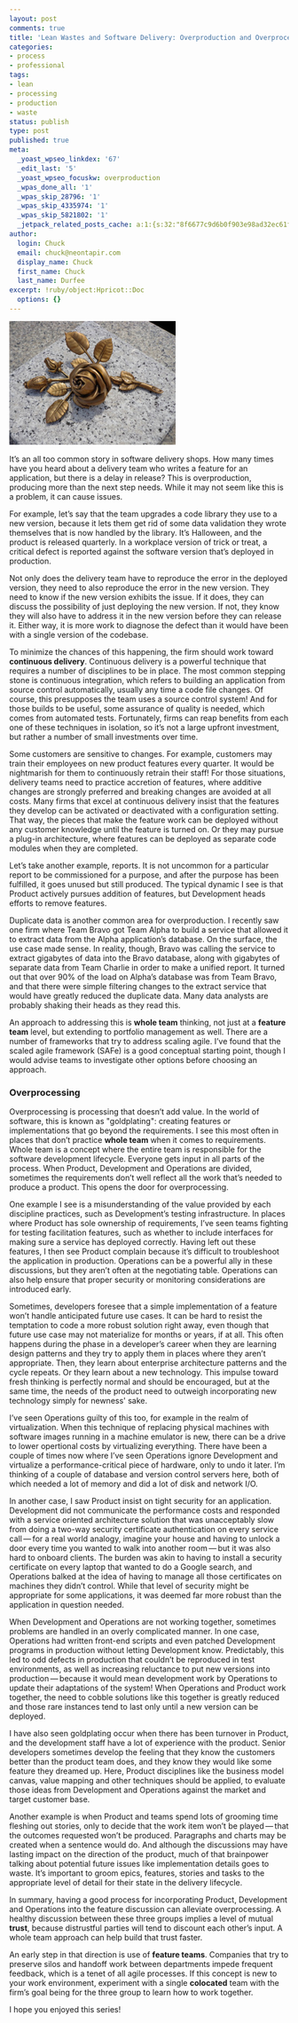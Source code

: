 ```yaml
---
layout: post
comments: true
title: 'Lean Wastes and Software Delivery: Overproduction and Overprocessing'
categories:
- process
- professional
tags:
- lean
- processing
- production
- waste
status: publish
type: post
published: true
meta:
  _yoast_wpseo_linkdex: '67'
  _edit_last: '5'
  _yoast_wpseo_focuskw: overproduction
  _wpas_done_all: '1'
  _wpas_skip_28796: '1'
  _wpas_skip_4335974: '1'
  _wpas_skip_5821802: '1'
  _jetpack_related_posts_cache: a:1:{s:32:"8f6677c9d6b0f903e98ad32ec61f8deb";a:2:{s:7:"expires";i:1438194143;s:7:"payload";a:3:{i:0;a:1:{s:2:"id";i:1309;}i:1;a:1:{s:2:"id";i:1291;}i:2;a:1:{s:2:"id";i:1312;}}}}
author:
  login: Chuck
  email: chuck@neontapir.com
  display_name: Chuck
  first_name: Chuck
  last_name: Durfee
excerpt: !ruby/object:Hpricot::Doc
  options: {}
---
```

[![bronze-rose](/assets/bronze-rose-300x223.jpg)](/assets/bronze-rose.jpg)

It’s an all too common story in software delivery shops. How many times have you heard about a delivery team who writes a feature for an application, but there is a delay in release? This is overproduction, producing more than the next step needs. While it may not seem like this is a problem, it can cause issues.

For example, let’s say that the team upgrades a code library they use to a new version, because it lets them get rid of some data validation they wrote themselves that is now handled by the library. It’s Halloween, and the product is released quarterly. In a workplace version of trick or treat, a critical defect is reported against the software version that’s deployed in production.

Not only does the delivery team have to reproduce the error in the deployed version, they need to also reproduce the error in the new version. They need to know if the new version exhibits the issue. If it does, they can discuss the possibility of just deploying the new version. If not, they know they will also have to address it in the new version before they can release it. Either way, it is more work to diagnose the defect than it would have been with a single version of the codebase.

To minimize the chances of this happening, the firm should work toward **continuous delivery**. Continuous delivery is a powerful technique that requires a number of disciplines to be in place. The most common stepping stone is continuous integration, which refers to building an application from source control automatically, usually any time a code file changes. Of course, this presupposes the team uses a source control system! And for those builds to be useful, some assurance of quality is needed, which comes from automated tests. Fortunately, firms can reap benefits from each one of these techniques in isolation, so it’s not a large upfront investment, but rather a number of small investments over time.

Some customers are sensitive to changes. For example, customers may train their employees on new product features every quarter. It would be nightmarish for them to continuously retrain their staff! For those situations, delivery teams need to practice accretion of features, where additive changes are strongly preferred and breaking changes are avoided at all costs. Many firms that excel at continuous delivery insist that the features they develop can be activated or deactivated with a configuration setting. That way, the pieces that make the feature work can be deployed without any customer knowledge until the feature is turned on. Or they may pursue a plug-in architecture, where features can be deployed as separate code modules when they are completed.

Let’s take another example, reports. It is not uncommon for a particular report to be commissioned for a purpose, and after the purpose has been fulfilled, it goes unused but still produced. The typical dynamic I see is that Product actively pursues addition of features, but Development heads efforts to remove features.

Duplicate data is another common area for overproduction. I recently saw one firm where Team Bravo got Team Alpha to build a service that allowed it to extract data from the Alpha application’s database. On the surface, the use case made sense. In reality, though, Bravo was calling the service to extract gigabytes of data into the Bravo database, along with gigabytes of separate data from Team Charlie in order to make a unified report. It turned out that over 90% of the load on Alpha’s database was from Team Bravo, and that there were simple filtering changes to the extract service that would have greatly reduced the duplicate data. Many data analysts are probably shaking their heads as they read this.

An approach to addressing this is **whole team** thinking, not just at a **feature team** level, but extending to portfolio management as well. There are a number of frameworks that try to address scaling agile. I’ve found that the scaled agile framework (SAFe) is a good conceptual starting point, though I would advise teams to investigate other options before choosing an approach.

### Overprocessing

Overprocessing is processing that doesn’t add value. In the world of software, this is known as "goldplating": creating features or implementations that go beyond the requirements. I see this most often in places that don’t practice **whole team** when it comes to requirements. Whole team is a concept where the entire team is responsible for the software development lifecycle. Everyone gets input in all parts of the process. When Product, Development and Operations are divided, sometimes the requirements don’t well reflect all the work that’s needed to produce a product. This opens the door for overprocessing.

One example I see is a misunderstanding of the value provided by each discipline practices, such as Development’s testing infrastructure. In places where Product has sole ownership of requirements, I’ve seen teams fighting for testing facilitation features, such as whether to include interfaces for making sure a service has deployed correctly. Having left out these features, I then see Product complain because it’s difficult to troubleshoot the application in production. Operations can be a powerful ally in these discussions, but they aren’t often at the negotiating table. Operations can also help ensure that proper security or monitoring considerations are introduced early.

Sometimes, developers foresee that a simple implementation of a feature won’t handle anticipated future use cases. It can be hard to resist the temptation to code a more robust solution right away, even though that future use case may not materialize for months or years, if at all. This often happens during the phase in a developer’s career when they are learning design patterns and they try to apply them in places where they aren’t appropriate. Then, they learn about enterprise architecture patterns and the cycle repeats. Or they learn about a new technology. This impulse toward fresh thinking is perfectly normal and should be encouraged, but at the same time, the needs of the product need to outweigh incorporating new technology simply for newness' sake.

I’ve seen Operations guilty of this too, for example in the realm of virtualization. When this technique of replacing physical machines with software images running in a machine emulator is new, there can be a drive to lower opertional costs by virtualizing everything. There have been a couple of times now where I’ve seen Operations ignore Development and virtualize a performance-critical piece of hardware, only to undo it later. I’m thinking of a couple of database and version control servers here, both of which needed a lot of memory and did a lot of disk and network I/O.

In another case, I saw Product insist on tight security for an application. Development did not communicate the performance costs and responded with a service oriented architecture solution that was unacceptably slow from doing a two-way security certificate authentication on every service call — for a real world analogy, imagine your house and having to unlock a door every time you wanted to walk into another room — but it was also hard to onboard clients. The burden was akin to having to install a security certificate on every laptop that wanted to do a Google search, and Operations balked at the idea of having to manage all those certificates on machines they didn’t control. While that level of security might be appropriate for some applications, it was deemed far more robust than the application in question needed.

When Development and Operations are not working together, sometimes problems are handled in an overly complicated manner. In one case, Operations had written front-end scripts and even patched Development programs in production without letting Development know. Predictably, this led to odd defects in production that couldn’t be reproduced in test environments, as well as increasing reluctance to put new versions into production — because it would mean development work by Operations to update their adaptations of the system! When Operations and Product work together, the need to cobble solutions like this together is greatly reduced and those rare instances tend to last only until a new version can be deployed.

I have also seen goldplating occur when there has been turnover in Product, and the development staff have a lot of experience with the product. Senior developers sometimes develop the feeling that they know the customers better than the product team does, and they know they would like some feature they dreamed up. Here, Product disciplines like the business model canvas, value mapping and other techniques should be applied, to evaluate those ideas from Development and Operations against the market and target customer base.

Another example is when Product and teams spend lots of grooming time fleshing out stories, only to decide that the work item won’t be played — that the outcomes requested won’t be produced. Paragraphs and charts may be created when a sentence would do. And although the discussions may have lasting impact on the direction of the product, much of that brainpower talking about potential future issues like implementation details goes to waste. It’s important to groom epics, features, stories and tasks to the appropriate level of detail for their state in the delivery lifecycle.

In summary, having a good process for incorporating Product, Development and Operations into the feature discussion can alleviate overprocessing. A healthy discussion between these three groups implies a level of mutual **trust**, because distrustful parties will tend to discount each other’s input. A whole team approach can help build that trust faster.

An early step in that direction is use of **feature teams**. Companies that try to preserve silos and handoff work between departments impede frequent feedback, which is a tenet of all agile processes. If this concept is new to your work environment, experiment with a single **colocated** team with the firm’s goal being for the three group to learn how to work together.

I hope you enjoyed this series!
